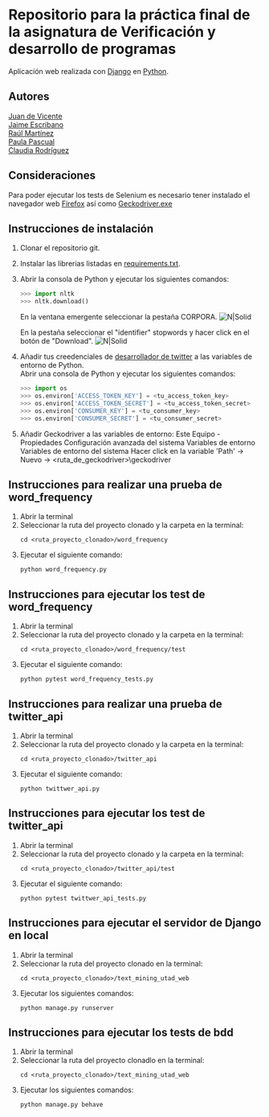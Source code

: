 # Repositorio para la práctica final de la asignatura de Verificación y desarrollo de programas
Aplicación web realizada con [Django](https://www.djangoproject.com/) en [Python](https://www.python.org/).
## Autores
[Juan de Vicente](https://github.com/juanDeVicente)<br>
[Jaime Escribano](https://github.com/JaimeEscribano)<br>
[Raúl Martínez](https://github.com/Ayato27)<br>
[Paula Pascual](https://github.com/PaulaPascual)<br>
[Claudia Rodríguez](https://github.com/ClaudiaRodriguezM)<br>
## Consideraciones
Para poder ejecutar los tests de Selenium es necesario tener instalado el navegador web [Firefox](https://www.mozilla.org/firefox/new/)
así como [Geckodriver.exe](https://github.com/mozilla/geckodriver/releases)

## Instrucciones de instalación
1. Clonar el repositorio git.
2. Instalar las librerias listadas en [requirements.txt](https://github.com/juanDeVicente/get_last_50_tweets/blob/master/requirements.txt).
3. Abrir la consola de Python y ejecutar los siguientes comandos:
    ```python
    >>> import nltk
    >>> nltk.download()
    ```
    En la ventana emergente seleccionar la pestaña CORPORA.
    ![N|Solid](https://jantoniomora.files.wordpress.com/2017/08/screenshot-43.png)
    
    En la pestaña seleccionar el "identifier" stopwords y hacer click en el botón de "Download".
    ![N|Solid](https://jantoniomora.files.wordpress.com/2017/08/screenshot-44.png)
4. Añadir tus creedenciales de [desarrollador de twitter](https://developer.twitter.com/en/apply-for-access) a las variables de entorno de Python.<br>
    Abrir una consola de Python y ejecutar los siguientes comandos:
    ```python
    >>> import os
    >>> os.environ['ACCESS_TOKEN_KEY'] = <tu_access_token_key> 
    >>> os.environ['ACCESS_TOKEN_SECRET'] = <tu_access_token_secret> 
    >>> os.environ['CONSUMER_KEY'] = <tu_consumer_key>
    >>> os.environ['CONSUMER_SECRET'] = <tu_consumer_secret>
    ```
 5. Añadir Geckodriver a las variables de entorno:
        Este Equipo - Propiedades
        Configuración avanzada del sistema
        Variables de entorno 
        Variables de entorno del sistema
        Hacer click en la variable 'Path' -> Nuevo -> <ruta_de_geckodriver>\geckodriver
        
## Instrucciones para realizar una prueba de word_frequency
1. Abrir la terminal
2. Seleccionar la ruta del proyecto clonado y la carpeta en la terminal:
    ```
    cd <ruta_proyecto_clonado>/word_frequency
    ```
3. Ejecutar el siguiente comando:
    ```
    python word_frequency.py
    ```
    
## Instrucciones para ejecutar los test de word_frequency
1. Abrir la terminal
2. Seleccionar la ruta del proyecto clonado y la carpeta en la terminal:
    ```
    cd <ruta_proyecto_clonado>/word_frequency/test
    ```
3. Ejecutar el siguiente comando:
    ```
    python pytest word_frequency_tests.py
    ```
    
## Instrucciones para realizar una prueba de twitter_api
1. Abrir la terminal
2. Seleccionar la ruta del proyecto clonado y la carpeta en la terminal:
    ```
    cd <ruta_proyecto_clonado>/twitter_api
    ```
3. Ejecutar el siguiente comando:
    ```
    python twittwer_api.py
    ```
    
## Instrucciones para ejecutar los test de twitter_api
1. Abrir la terminal
2. Seleccionar la ruta del proyecto clonado y la carpeta en la terminal:
    ```
    cd <ruta_proyecto_clonado>/twitter_api/test
    ```
3. Ejecutar el siguiente comando:
    ```
    python pytest twittwer_api_tests.py
    ```
    
## Instrucciones para ejecutar el servidor de Django en local
1. Abrir la terminal
2. Seleccionar la ruta del proyecto clonado en la terminal:
    ```
    cd <ruta_proyecto_clonado>/text_mining_utad_web
    ```
3. Ejecutar los siguientes comandos:
    ```
    python manage.py runserver
    ```
## Instrucciones para ejecutar los tests de bdd
1. Abrir la terminal
2. Seleccionar la ruta del proyecto clonadlo en la terminal:
    ```
    cd <ruta_proyecto_clonado>/text_mining_utad_web
    ```
3. Ejecutar los siguientes comandos:
    ```
    python manage.py behave
    ```
    

